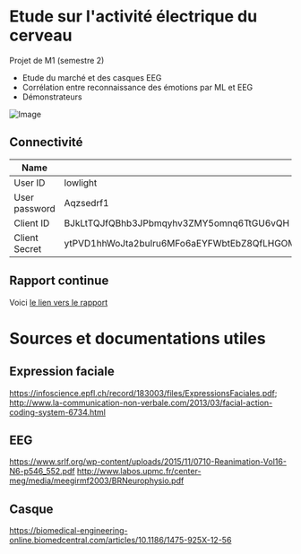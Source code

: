 # Etude sur l'activité électrique du cerveau

Projet de M1 (semestre 2)

* Etude du marché et des casques EEG
* Corrélation entre reconnaissance des émotions par ML et EEG
* Démonstrateurs

![Image](https://github.com/lowlighter/brain/blob/master/miscelleanous/imgs/demo.jpg)

## Connectivité

| Name | Data |
|---|---|
| User ID | lowlight |
| User password | Aqzsedrf1 |
| Client ID | BJkLtTQJfQBhb3JPbmqyhv3ZMY5omnq6TtGU6vQH |
| Client Secret | ytPVD1hhWoJta2buIru6MFo6aEYFWbtEbZ8QfLHGOMNitXOhoWQqEN67ELdf3pTp9QTmYHvmfAGtdKaHkHELGK9LCTfkZmNvSGfOn4k2xg3OJxs8ZiCVV6SqZSU9HJtJ |

## Rapport continue

Voici [le lien vers le rapport](https://www.overleaf.com/13615904gxzjrcytrjpc#/52637951/)


# Sources et documentations utiles
## Expression faciale
https://infoscience.epfl.ch/record/183003/files/ExpressionsFaciales.pdf;
http://www.la-communication-non-verbale.com/2013/03/facial-action-coding-system-6734.html
## EEG
https://www.srlf.org/wp-content/uploads/2015/11/0710-Reanimation-Vol16-N6-p546_552.pdf
http://www.labos.upmc.fr/center-meg/media/meegirmf2003/BRNeurophysio.pdf
## Casque
https://biomedical-engineering-online.biomedcentral.com/articles/10.1186/1475-925X-12-56

